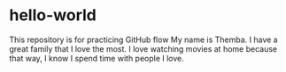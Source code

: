 # hello-world
This repository is for practicing GitHub flow
My name is Themba. I have a great family that I love the most. I love watching movies at home because that way, I know I spend time with people I love.
